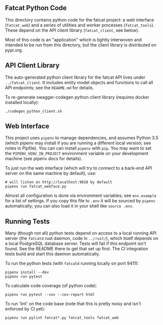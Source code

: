 
## Fatcat Python Code

This directory contains python code for the fatcat project: a web interface
(`fatcat_web`) and a series of utilities and worker processes (`fatcat_tools`).
These depend on the API client library (`fatcat_client`, see below).

Most of this code is an "application" which is tightly interwoven and intended
to be run from this directory, but the client library is distributed on
pypi.org.

## API Client Library

The auto-generated python client library for the fatcat API lives under
`../fatcat_client`. It includes entity model objects and functions to call all
API endpoints; see the `README.md` for details.

To re-generate swagger-codegen python client library (requires docker installed
locally):

    ./codegen_python_client.sh

## Web Interface

This project uses `pipenv` to manage dependencies, and assumes Python 3.5
(which pipenv may install if you are running a different local version; see
notes in Pipfile). You can can install `pipenv` with `pip`. You may want to set
the `PIPENV_VENV_IN_PROJECT` environment variable on your development machine
(see pipenv docs for details).

To just run the web interface (which will try to connect to a back-end API
server on the same machine by default), use:

    # will listen on http://localhost:9810 by default
    pipenv run fatcat_webface.py

Almost all configuration is done via environment variables; see `env.example`
for a list of settings. If you copy this file to `.env` it will be sourced by
`pipenv` automatically; you can also load it in your shell like `source .env`.

## Running Tests

Many (though not all) python tests depend on access to a local running API
server (the `fatcatd` rust daemon, code in `../rust/`), which itself depends on
a local PostgreSQL database server. Tests will fail if this endpoint isn't
found. See the README there to get that set up first. The CI integration tests
build and start this daemon automatically.

To run the python tests (with `fatcatd` running locally on port 9411):

    pipenv install --dev
    pipenv run pytest

To calculate code coverage (of python code):

    pipenv run pytest --cov --cov-report html

To run 'lint' on the code base (note that this is pretty noisy and isn't
enforced by CI yet):

    pipenv run pylint fatcat*.py fatcat_tools fatcat_web
